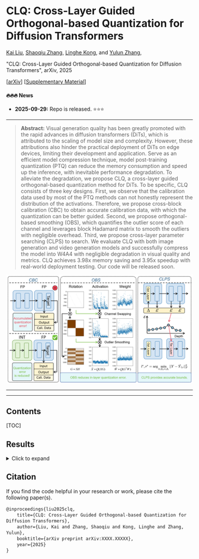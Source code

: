 # CLQ: Cross-Layer Guided Orthogonal-based Quantization for Diffusion Transformers

[Kai Liu](https://kai-liu001.github.io/), [Shaoqiu Zhang](https://htqin.github.io/), [Linghe Kong](https://www.cs.sjtu.edu.cn/~linghe.kong/), and [Yulun Zhang](http://yulunzhang.com/),

"CLQ: Cross-Layer Guided Orthogonal-based Quantization for Diffusion Transformers", arXiv, 2025

[[arXiv]()] [[Supplementary Material]()]



#### 🔥🔥🔥 News
- **2025-09-29:** Repo is released. ⭐️⭐️⭐️


---

> **Abstract:** Visual generation quality has been greatly promoted with the rapid advances in diffusion transformers (DiTs), which is attributed to the scaling of model size and complexity. However, these attributions also hinder the practical deployment of DiTs on edge devices, limiting their development and application. Serve as an efficient model compression technique, model post-training quantization (PTQ) can reduce the memory consumption and speed up the inference, with inevitable performance degradation. To alleviate the degradation, we propose CLQ, a cross-layer guided orthogonal-based quantization method for DiTs. To be specific, CLQ consists of three key designs. First, we observe that the calibration data used by most of the PTQ methods can not honestly represent the distribution of the activations.  Therefore, we propose cross-block calibration (CBC) to obtain accurate calibration data, with which the quantization can be better guided. Second, we propose orthogonal-based smoothing (OBS), which quantifies the outlier score of each channel and leverages block Hadamard matrix to smooth the outliers with negligible overhead. Third, we propose cross-layer parameter searching (CLPS) to search. We evaluate CLQ with both image generation and video generation models and successfully compress the model into W4A4 with negligible degradation in visual quality and metrics. CLQ achieves 3.98x memory saving and 3.95x speedup with real-world deployment testing. Our code will be released soon.

![](figs/method.png)


---

---


## Contents

[TOC]



##  Results


<details>
<summary>Click to expand</summary>

- quantitative comparisons in Table 3 (main paper)

<p align="center">
  <img width="900" src="figs/exp-comp.png">
</p>

- visual comparison in Figure 1 (main paper)

<p align="center">
  <img width="900" src="figs/visual-comp1.png">
</p>

- visual comparison in Figure 5 (main paper)

<p align="center">
  <img width="900" src="figs/visual-comp2.png">
</p>

- visual comparison in Figure 2 (supplemental material)

<p align="center">
  <img width="900" src="figs/visual-comp3.png">
</p>

- visual comparison in Figure 3 (supplemental material)

<p align="center">
  <img width="900" src="figs/visual-comp4.png">
</p>

- visual comparison in Figure 4 (supplemental material)

<p align="center">
  <img width="900" src="figs/visual-comp5.png">
</p>

- visual comparison in Figure 5 (supplemental material)

<p align="center">
  <img width="900" src="figs/visual-comp6.png">
</p>

</details>

## Citation
If you find the code helpful in your research or work, please cite the following paper(s).

```
@inproceedings{liu2025clq,
    title={CLQ: Cross-Layer Guided Orthogonal-based Quantization for Diffusion Transformers},
    author={Liu, Kai and Zhang, Shaoqiu and Kong, Linghe and Zhang, Yulun},
    booktitle={arXiv preprint arXiv:XXXX.XXXXX},
    year={2025}
}
```
